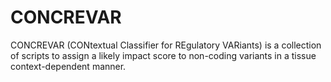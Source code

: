 # CONCREVAR
CONCREVAR (CONtextual Classifier for REgulatory VARiants) is a collection of scripts to assign a likely impact score to non-coding variants in a tissue context-dependent manner.
